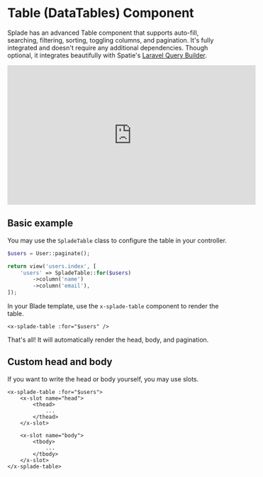 # Table (DataTables) Component

Splade has an advanced Table component that supports auto-fill, searching, filtering, sorting, toggling columns, and pagination. It's fully integrated and doesn't require any additional dependencies. Though optional, it integrates beautifully with Spatie's [Laravel Query Builder](https://github.com/spatie/laravel-query-builder).

<iframe width="560" height="315" src="https://www.youtube-nocookie.com/embed/FPYNvO7GyoM?controls=0" title="YouTube video player" frameborder="0" allow="accelerometer; autoplay; clipboard-write; encrypted-media; gyroscope; picture-in-picture" allowfullscreen></iframe>

## Basic example

You may use the `SpladeTable` class to configure the table in your controller.

```php
$users = User::paginate();

return view('users.index', [
    'users' => SpladeTable::for($users)
        ->column('name')
        ->column('email'),
]);
```

In your Blade template, use the `x-splade-table` component to render the table.

```blade
<x-splade-table :for="$users" />
```

That's all! It will automatically render the head, body, and pagination.

## Custom head and body

If you want to write the head or body yourself, you may use slots.

```blade
<x-splade-table :for="$users">
    <x-slot name="head">
        <thead>
            ...
        </thead>
    </x-slot>

    <x-slot name="body">
        <tbody>
            ...
        </tbody>
    </x-slot>
</x-splade-table>
```

